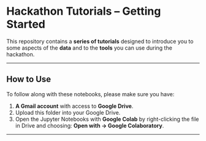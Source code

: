 # Hackathon Tutorials – Getting Started

This repository contains a **series of tutorials** designed to introduce you to some aspects of the **data** and to the **tools** you can use during the hackathon.

---

## How to Use

To follow along with these notebooks, please make sure you have:

1. **A Gmail account** with access to **Google Drive**.
2. Upload this folder into your Google Drive.
3. Open the Jupyter Notebooks with **Google Colab** by right-clicking the file in Drive and choosing:
   **Open with → Google Colaboratory**.

---
